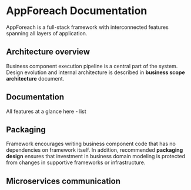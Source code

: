 # AppForeach Documentation

AppForeach is a full-stack framework with interconnected features spanning all layers of application.

## Architecture overview

Business component execution pipeline is a central part of the system. Design evolution and internal architecture is described in **business scope architecture** document.


## Documentation

All features at a glance here - list


## Packaging





Framework encourages writing business component code that has no dependencies on framework itself. In addition, recommended **packaging design** ensures that investment in business domain modeling is protected from changes in supportive frameworks or infrastructure.

## Microservices communication

